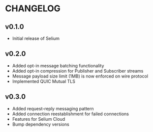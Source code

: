 # CHANGELOG

## v0.1.0

- Initial release of Selium

## v0.2.0

- Added opt-in message batching functionality
- Added opt-in compression for Publisher and Subscriber streams
- Message payload size limit (1MB) is now enforced on wire protocol
- Implemented QUIC Mutual TLS

## v0.3.0

- Added request-reply messaging pattern
- Added connection reestablishment for failed connections
- Features for Selium Cloud
- Bump dependency versions
